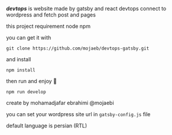 ***devtops*** is website made by gatsby and react
devtops connect to wordpress and fetch post and pages

this project requirement node npm 

you can get it with

``git clone https://github.com/mojaeb/devtops-gatsby.git``

and install

``npm install``

then run and enjoy 🚀 

``npm run develop``


create by mohamadjafar ebrahimi @mojaebi


you can set your wordpress site url in ``gatsby-config.js`` file

default language is persian (RTL)
